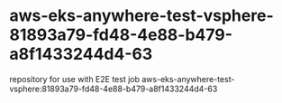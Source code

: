 # aws-eks-anywhere-test-vsphere-81893a79-fd48-4e88-b479-a8f1433244d4-63
repository for use with E2E test job aws-eks-anywhere-test-vsphere:81893a79-fd48-4e88-b479-a8f1433244d4-63
